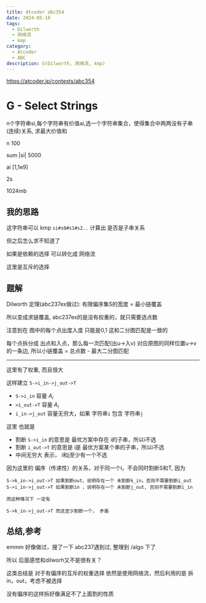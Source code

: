 ```yaml
---
title: Atcoder abc354
date: 2024-05-18
tags:
  - Dilworth
  - 网络流
  - kmp 
category:
  - Atcoder
  - ABC
description: G(Dilworth, 网络流, kmp)
---
```


<https://atcoder.jp/contests/abc354>

# G - Select Strings

n个字符串si,每个字符串有价值ai,选一个字符串集合，使得集合中两两没有子串(连续)关系, 求最大价值和

n 100

sum |si| 5000

ai [1,1e9]

2s

1024mb

## 我的思路

这字符串可以 kmp `si#s0#s1#s2..` 计算出 是否是子串关系

但之后怎么求不知道了

如果是依赖的选择 可以转化成 网络流

这里是互斥的选择

<!--more-->

## 题解

Dilworth 定理(abc237ex做过): 有限偏序集S的宽度 = 最小链覆盖

所以变成求链覆盖, abc237ex的是没有权重的，就只需要选点数

注意到在 图中的每个点出度入度 只能是0,1 这和二分图匹配是一致的

每个点拆分成 出点和入点，那么每一次匹配(出u->入v) 对应原图的同样位置u->v 的一条边, 所以小链覆盖 = 总点数 - 最大二分图匹配

---

这里有了权重, 而且很大

这样建立 `S->i_in->j_out->T`

- `S->i_in` 容量 $A_i$
- `>i_out->T` 容量 $A_i$
- `i_in->j_out` 容量无穷大，如果 字符串`i` 包含 字符串`j`

这里 也就是

- 割断 `S->i_in` 的意思是 最优方案中存在 i的子串，所以i不选
- 割断 `i_out->T` 的意思是 i是 最优方案某个串的子串，所以i不选
- 中间无穷大 表示， i和j至少有一个不选

因为这里的 偏序（传递性）的关系，对于同一个i，不会同时割断S和T, 因为

```
S->k_in->i_out->T 如果割断out，说明存在一个 未割断k_in，否则不需要割断i_out
S->i_in->j_out->T 如果割断in ，说明存在一个 未割断j_out, 否则不需要割断i_in

而这种情况下 一定有

S->k_in->j_out->T 而这至少割断一个， 矛盾
```

## 总结,参考

emmm 好像做过，搜了一下 abc237遇到过, 整理到 /algo 下了

所以 后面感觉和dilworh又不是很有关？

这类总结是 对于有偏序的互斥的权重选择 依然是使用网络流，然后利用的是 拆in，out，考虑不被选择

没有偏序的这样拆好像满足不了上面割的性质
